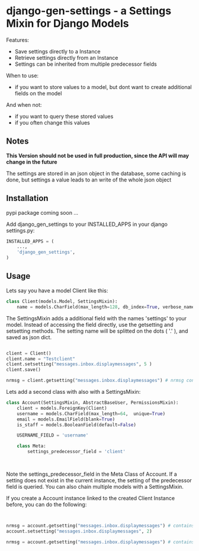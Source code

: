 # django-gen-settings - a Settings Mixin for Django Models

Features:
* Save settings directly to a Instance
* Retrieve settings directly from an Instance
* Settings can be inherited from multiple predecessor fields

When to use:
* if you want to store values to a model, but dont want to create additional fields on the model

And when not:
* if you want to query these stored values
* if you often change this values

## Notes

**This Version should not be used in full production, since the API will may change in the future**

The settings are stored in an json object in the database, some caching is done, 
but settings a value leads to an write of the whole json object

## Installation

pypi package coming soon ...

Add django_gen_settings to your INSTALLED_APPS in your django settings.py:

```python
INSTALLED_APPS = (
    ...,
    'django_gen_settings',
)
```


## Usage

Lets say you have a model Client like this:
```python
class Client(models.Model, SettingsMixin):
    name = models.CharField(max_length=128, db_index=True, verbose_name=_('Name'), help_text=_('Name of the Client')) #Tag Name should be unique
```            
        
The SettingsMixin adds a additional field with the names 'settings' to your model.
Instead of accessing the field directly, use the getsetting and setsetting methods.
The setting name will be splitted on the dots ( '.' ), and saved as json dict.

```python

client = Client()
client.name = "Testclient"
client.setsetting("messages.inbox.displaymessages", 5 )
client.save()

nrmsg = client.getsetting("messages.inbox.displaymessages") # nrmsg contains 5

```            
   
Lets add a second class with also with a SettingsMixin:

```python
class Account(SettingsMixin, AbstractBaseUser, PermissionsMixin):
    client = models.ForeignKey(Client)
    username = models.CharField(max_length=64,  unique=True)
    email = models.EmailField(blank=True)
    is_staff = models.BooleanField(default=False)

    USERNAME_FIELD = 'username'

    class Meta:
        settings_predecessor_field = 'client'
    
    
```

Note the settings_predecessor_field in the Meta Class of Account. If a setting does not exist in the current instance,
the setting of the predecessor field is queried. You can also chain multiple models with a SettingsMixin.

If you create a Account instance linked to the created Client Instance before, you can do the following:
```python


nrmsg = account.getsetting("messages.inbox.displaymessages") # contains 5 from the predecessor field 'client'
account.setsetting("messages.inbox.displaymessages", 2) 

nrmsg = account.getsetting("messages.inbox.displaymessages") # contains now 2, since we overlayed the setting

```  


